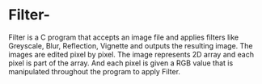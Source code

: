 # Filter-
Filter is a C program that accepts an image file and applies filters like Greyscale, Blur, Reflection, Vignette and outputs the resulting image. The images are edited pixel by pixel. The image represents 2D array and each pixel is part of the array. And each pixel is given a RGB value that is manipulated throughout the program to apply Filter.
